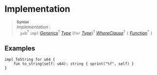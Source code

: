 # Implementation
> **<sup>Syntax</sup>**\
> _Implementation_ :\
> &nbsp;&nbsp; `pub`<sup>?</sup> `impl`
>   [_Generics_]<sup>?</sup>
>   [_Type_]
>   (`for` [_Type_])<sup>?</sup>
>   [_WhereClause_]<sup>?</sup>
>   `{` [_Function_]<sup>*</sup> `}`

## Examples

```ry
impl ToString for u64 {
    fun to_string(self: u64): string { sprint("%f", self) }
}
```

[IDENTIFIER]: ./identifier.md
[_Generics_]: ./generics.md
[_WhereClause_]: ./where_clause.md
[_Type_]: ./type.md
[_StatementsBlock_]: ./statements_block.md
[_Function_]: ./function.md
